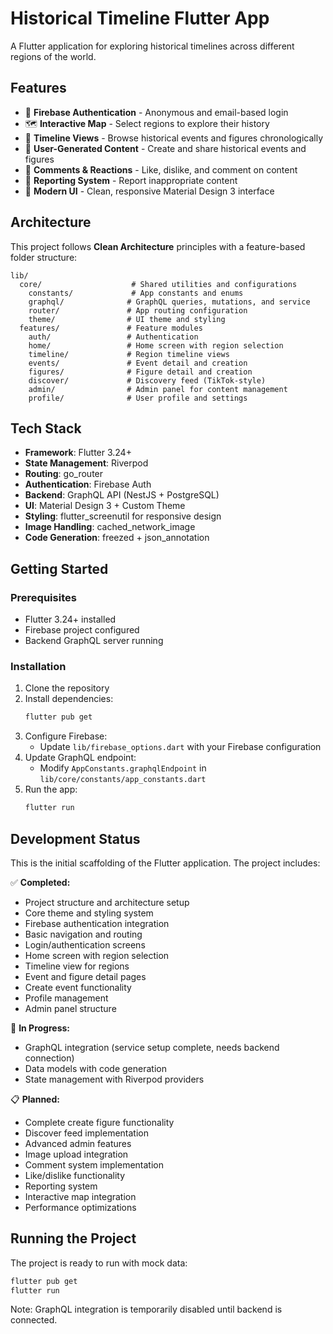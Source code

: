 # Historical Timeline Flutter App

A Flutter application for exploring historical timelines across different regions of the world.

## Features

- 🔐 **Firebase Authentication** - Anonymous and email-based login
- 🗺️ **Interactive Map** - Select regions to explore their history
- 📅 **Timeline Views** - Browse historical events and figures chronologically
- 👤 **User-Generated Content** - Create and share historical events and figures
- 💬 **Comments & Reactions** - Like, dislike, and comment on content
- 🚨 **Reporting System** - Report inappropriate content
- 📱 **Modern UI** - Clean, responsive Material Design 3 interface

## Architecture

This project follows **Clean Architecture** principles with a feature-based folder structure:

```
lib/
  core/                    # Shared utilities and configurations
    constants/             # App constants and enums
    graphql/              # GraphQL queries, mutations, and service
    router/               # App routing configuration
    theme/                # UI theme and styling
  features/               # Feature modules
    auth/                 # Authentication
    home/                 # Home screen with region selection
    timeline/             # Region timeline views
    events/               # Event detail and creation
    figures/              # Figure detail and creation
    discover/             # Discovery feed (TikTok-style)
    admin/                # Admin panel for content management
    profile/              # User profile and settings
```

## Tech Stack

- **Framework**: Flutter 3.24+
- **State Management**: Riverpod
- **Routing**: go_router
- **Authentication**: Firebase Auth
- **Backend**: GraphQL API (NestJS + PostgreSQL)
- **UI**: Material Design 3 + Custom Theme
- **Styling**: flutter_screenutil for responsive design
- **Image Handling**: cached_network_image
- **Code Generation**: freezed + json_annotation

## Getting Started

### Prerequisites

- Flutter 3.24+ installed
- Firebase project configured
- Backend GraphQL server running

### Installation

1. Clone the repository
2. Install dependencies:
   ```bash
   flutter pub get
   ```
3. Configure Firebase:
   - Update `lib/firebase_options.dart` with your Firebase configuration
4. Update GraphQL endpoint:
   - Modify `AppConstants.graphqlEndpoint` in `lib/core/constants/app_constants.dart`
5. Run the app:
   ```bash
   flutter run
   ```

## Development Status

This is the initial scaffolding of the Flutter application. The project includes:

✅ **Completed:**

- Project structure and architecture setup
- Core theme and styling system
- Firebase authentication integration
- Basic navigation and routing
- Login/authentication screens
- Home screen with region selection
- Timeline view for regions
- Event and figure detail pages
- Create event functionality
- Profile management
- Admin panel structure

🚧 **In Progress:**

- GraphQL integration (service setup complete, needs backend connection)
- Data models with code generation
- State management with Riverpod providers

📋 **Planned:**

- Complete create figure functionality
- Discover feed implementation
- Advanced admin features
- Image upload integration
- Comment system implementation
- Like/dislike functionality
- Reporting system
- Interactive map integration
- Performance optimizations

## Running the Project

The project is ready to run with mock data:

```bash
flutter pub get
flutter run
```

Note: GraphQL integration is temporarily disabled until backend is connected.
